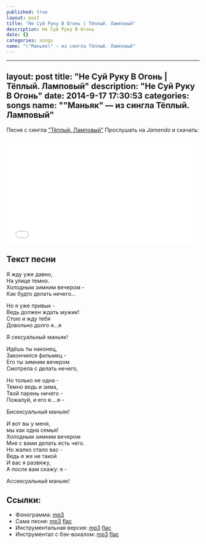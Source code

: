 ```yaml
---
published: true
layout: post
title: "Не Суй Руку В Огонь | Тёплый. Ламповый"
description: Не Суй Руку В Огонь
date: {}
categories: songs
name: "\"Маньяк\" — из сингла Тёплый. Ламповый"
---
```


---
layout: post
title: "Не Суй Руку В Огонь | Тёплый. Ламповый"
description: "Не Суй Руку В Огонь"
date: 2014-9-17 17:30:53
categories: songs
name: "\"Маньяк\" — из сингла Тёплый. Ламповый"
---

Песня с сингла <a target="blank" href="http://gruppa.utkorose.ru/albums/tyoplyy-lampovyy/">"Тёплый. Ламповый"</a>
Прослушать на *Jamendo* и скачать:  

<iframe id="widget" scrolling="no" frameborder="0" width="500" height="274" style="width: 500px; height: 274px;" src="//widgets.jamendo.com/v3/artist/440593?autoplay=0&layout=standard&manualWidth=400&width=400&theme=light&highlight=0&tracklist=true&tracklist_n=3&embedCode="></iframe>

## Текст песни
Я жду уже давно,  
На улице темно.  
Холодным зимним вечером -  
Как будто делать нечего...  

Но я уже привык -  
Ведь должен ждать мужик!  
Стою и жду тебя  
Довольно долго я...я  
  
Я сексуальный маньяк!  
  
Идёшь ты наконец,  
Закончился фильмец -  
Его ты зимним вечером  
Смотрела с делать нечего,  
  
Но только не одна -  
Темно ведь и зима,  
Твой парень ничего -  
Пожалуй, и его я....я -  
  
Бисексуальный маньяк!  
  
И вот вы у меня,  
мы как одна семья!  
Холодным зимним вечером  
Мне с вами делать есть чего.  
Но жалко стало вас -  
Ведь я же не такой  
И вас я развяжу,  
А после вам скажу: я -  
  
Ассексуальный маньяк!  

## Ссылки:
* Фонограмма: <a titile="скачать с GitHub" href="https://github.com/gruppa-gruppa-nsk/sources/raw/master/f5.0/manyak.mp3">mp3</a>
* Сама песня: <a titile="скачать с Google Drive" href="https://drive.google.com/file/d/0B-fv7DVp2MzyczNhMzk3aHB5cTg/edit?usp=sharing">mp3</a> <a titile="скачать с Google Drive" href="https://drive.google.com/file/d/0B-fv7DVp2Mzyd1l4QlVKY05XZUE/edit?usp=sharing">flac</a>
* Инструментальная версия: <a titile="скачать с Google Drive" href="https://drive.google.com/file/d/0B-fv7DVp2MzyVWlLX2dfLTlGSDg/edit?usp=sharing">mp3</a> <a titile="скачать с Google Drive" href="https://drive.google.com/file/d/0B-fv7DVp2MzyZ1FBQWhYUVRXWFk/edit?usp=sharing">flac</a>
* Инструментал с бэк-вокалом: <a titile="скачать с Google Drive" href="https://drive.google.com/file/d/0B-fv7DVp2MzyRjVwTDdNX0NJQ0E/edit?usp=sharing">mp3</a> <a titile="скачать с Google Drive" href="https://drive.google.com/file/d/0B-fv7DVp2MzyTTFnRXJzUlY5NUk/edit?usp=sharing">flac</a>